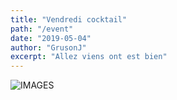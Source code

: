 ```yaml
---
title: "Vendredi cocktail"
path: "/event"
date: "2019-05-04"
author: "GrusonJ"
excerpt: "Allez viens ont est bien" 
---
```

![IMAGES](./image/15575104261171172312820088360124.jpg)
